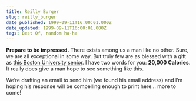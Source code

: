 ```yaml
---
title: Reilly Burger
slug: reilly_burger
date_published: 1999-09-11T16:00:01.000Z
date_updated: 1999-09-11T16:00:01.000Z
tags: Best Of, random ha-ha
---
```


**Prepare to be impressed.** There exists among us a man like no other. Sure, we are all exceptional in some way. But truly few are as blessed with a gift as [this Boston University senior](http://www.boston.com/dailyglobe2/249/living/A_BU_senior_s_feeds_of_daring-.shtml). I have two words for you: **20,000 Calories**. It really does give a man hope to see something like this.

We’re drafting an email to send him (we found his email address) and I’m hoping his response will be compelling enough to print here… more to come!
